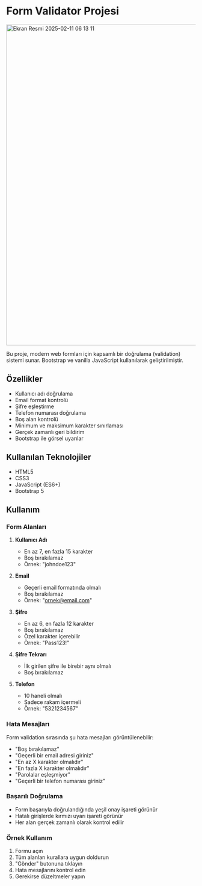 # Form Validator Projesi
<img width="854" alt="Ekran Resmi 2025-02-11 06 13 11" src="https://github.com/user-attachments/assets/35f84ad6-0c07-439f-a0e1-2e3bbd4ba50e"  />

Bu proje, modern web formları için kapsamlı bir doğrulama (validation) sistemi sunar. Bootstrap ve vanilla JavaScript kullanılarak geliştirilmiştir.

## Özellikler

- Kullanıcı adı doğrulama
- Email format kontrolü
- Şifre eşleştirme
- Telefon numarası doğrulama
- Boş alan kontrolü
- Minimum ve maksimum karakter sınırlaması
- Gerçek zamanlı geri bildirim
- Bootstrap ile görsel uyarılar

## Kullanılan Teknolojiler

- HTML5
- CSS3
- JavaScript (ES6+)
- Bootstrap 5


## Kullanım

### Form Alanları

1. **Kullanıcı Adı**
   - En az 7, en fazla 15 karakter
   - Boş bırakılamaz
   - Örnek: "johndoe123"

2. **Email**
   - Geçerli email formatında olmalı
   - Boş bırakılamaz
   - Örnek: "ornek@email.com"

3. **Şifre**
   - En az 6, en fazla 12 karakter
   - Boş bırakılamaz
   - Özel karakter içerebilir
   - Örnek: "Pass123!"

4. **Şifre Tekrarı**
   - İlk girilen şifre ile birebir aynı olmalı
   - Boş bırakılamaz

5. **Telefon**
   - 10 haneli olmalı
   - Sadece rakam içermeli
   - Örnek: "5321234567"

### Hata Mesajları

Form validation sırasında şu hata mesajları görüntülenebilir:

- "Boş bırakılamaz"
- "Geçerli bir email adresi giriniz"
- "En az X karakter olmalıdır"
- "En fazla X karakter olmalıdır"
- "Parolalar eşleşmiyor"
- "Geçerli bir telefon numarası giriniz"

### Başarılı Doğrulama

- Form başarıyla doğrulandığında yeşil onay işareti görünür
- Hatalı girişlerde kırmızı uyarı işareti görünür
- Her alan gerçek zamanlı olarak kontrol edilir

### Örnek Kullanım

1. Formu açın
2. Tüm alanları kurallara uygun doldurun
3. "Gönder" butonuna tıklayın
4. Hata mesajlarını kontrol edin
5. Gerekirse düzeltmeler yapın
